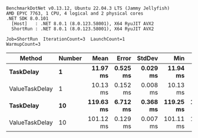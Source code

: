 ```

BenchmarkDotNet v0.13.12, Ubuntu 22.04.3 LTS (Jammy Jellyfish)
AMD EPYC 7763, 1 CPU, 4 logical and 2 physical cores
.NET SDK 8.0.101
  [Host]   : .NET 8.0.1 (8.0.123.58001), X64 RyuJIT AVX2
  ShortRun : .NET 8.0.1 (8.0.123.58001), X64 RyuJIT AVX2

Job=ShortRun  IterationCount=3  LaunchCount=1  
WarmupCount=3  

```
| Method         | Number | Mean      | Error    | StdDev   | Min       | Max       | Allocated |
|--------------- |------- |----------:|---------:|---------:|----------:|----------:|----------:|
| **TaskDelay**      | **1**      |  **11.97 ms** | **0.525 ms** | **0.029 ms** |  **11.94 ms** |  **11.99 ms** |     **352 B** |
| ValueTaskDelay | 1      |  10.13 ms | 0.152 ms | 0.008 ms |  10.13 ms |  10.14 ms |     192 B |
| **TaskDelay**      | **10**     | **119.63 ms** | **6.712 ms** | **0.368 ms** | **119.25 ms** | **119.98 ms** |    **2053 B** |
| ValueTaskDelay | 10     | 101.12 ms | 0.129 ms | 0.007 ms | 101.11 ms | 101.12 ms |     381 B |
